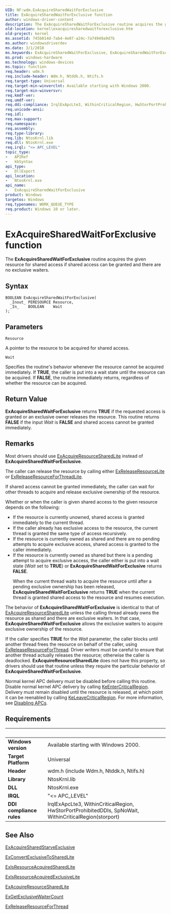 ```yaml
---
UID: NF:wdm.ExAcquireSharedWaitForExclusive
title: ExAcquireSharedWaitForExclusive function
author: windows-driver-content
description: The ExAcquireSharedWaitForExclusive routine acquires the given resource for shared access if shared access can be granted and there are no exclusive waiters.
old-location: kernel\exacquiresharedwaitforexclusive.htm
old-project: kernel
ms.assetid: 745b014d-7ab4-4e07-a24c-7a74949a9d7b
ms.author: windowsdriverdev
ms.date: 3/1/2018
ms.keywords: ExAcquireSharedWaitForExclusive, ExAcquireSharedWaitForExclusive routine [Kernel-Mode Driver Architecture], k102_505fe2a0-5751-4481-a545-2091828463ce.xml, kernel.exacquiresharedwaitforexclusive, wdm/ExAcquireSharedWaitForExclusive
ms.prod: windows-hardware
ms.technology: windows-devices
ms.topic: function
req.header: wdm.h
req.include-header: Wdm.h, Ntddk.h, Ntifs.h
req.target-type: Universal
req.target-min-winverclnt: Available starting with Windows 2000.
req.target-min-winversvr: 
req.kmdf-ver: 
req.umdf-ver: 
req.ddi-compliance: IrqlExApcLte3, WithinCriticalRegion, HwStorPortProhibitedDDIs, SpNoWait, WithinCriticalRegion(storport)
req.unicode-ansi: 
req.idl: 
req.max-support: 
req.namespace: 
req.assembly: 
req.type-library: 
req.lib: NtosKrnl.lib
req.dll: NtosKrnl.exe
req.irql: "<= APC_LEVEL"
topic_type:
-	APIRef
-	kbSyntax
api_type:
-	DllExport
api_location:
-	NtosKrnl.exe
api_name:
-	ExAcquireSharedWaitForExclusive
product: Windows
targetos: Windows
req.typenames: WORK_QUEUE_TYPE
req.product: Windows 10 or later.
---
```



# ExAcquireSharedWaitForExclusive function
The <b>ExAcquireSharedWaitForExclusive</b> routine acquires the given resource for shared access if shared access can be granted and there are no exclusive waiters.

## Syntax

````
BOOLEAN ExAcquireSharedWaitForExclusive(
  _Inout_ PERESOURCE Resource,
  _In_    BOOLEAN    Wait
);
````

## Parameters

`Resource`

A pointer to the resource to be acquired for shared access.

`Wait`

Specifies the routine's behavior whenever the resource cannot be acquired immediately. If <b>TRUE</b>, the caller is put into a wait state until the resource can be acquired. If <b>FALSE</b>, the routine immediately returns, regardless of whether the resource can be acquired.


## Return Value

<b>ExAcquireSharedWaitForExclusive</b> returns <b>TRUE</b> if the requested access is granted or an exclusive owner releases the resource. This routine returns <b>FALSE</b> if the input <i>Wait</i> is <b>FALSE</b> and shared access cannot be granted immediately.

## Remarks

Most drivers should use <a href="..\wdm\nf-wdm-exacquireresourcesharedlite.md">ExAcquireResourceSharedLite</a> instead of <b>ExAcquireSharedWaitForExclusive</b>.

The caller can release the resource by calling either <a href="https://msdn.microsoft.com/library/windows/hardware/ff545597">ExReleaseResourceLite</a> or <a href="..\wdm\nf-wdm-exreleaseresourceforthreadlite.md">ExReleaseResourceForThreadLite</a>.

If shared access cannot be granted immediately, the caller can wait for other threads to acquire and release exclusive ownership of the resource.

Whether or when the caller is given shared access to the given resource depends on the following:

<ul>
<li>
If the resource is currently unowned, shared access is granted immediately to the current thread.

</li>
<li>
If the caller already has exclusive access to the resource, the current thread is granted the same type of access recursively. 

</li>
<li>
If the resource is currently owned as shared and there are no pending attempts to acquire exclusive access, shared access is granted to the caller immediately. 

</li>
<li>
If the resource is currently owned as shared but there is a pending attempt to acquire exclusive access, the caller either is put into a wait state (<i>Wait</i> set to <b>TRUE</b>) or <b>ExAcquireSharedWaitForExclusive</b> returns <b>FALSE</b>.

When the current thread waits to acquire the resource until after a pending exclusive ownership has been released, <b>ExAcquireSharedWaitForExclusive</b> returns <b>TRUE</b> when the current thread is granted shared access to the resource and resumes execution. 

</li>
</ul>
The behavior of <b>ExAcquireSharedWaitForExclusive</b> is identical to that of <a href="..\wdm\nf-wdm-exacquireresourcesharedlite.md">ExAcquireResourceSharedLite</a> unless the calling thread already owns the resource as shared and there are exclusive waiters. In that case, <b>ExAcquireSharedWaitForExclusive</b> allows the exclusive waiters to acquire exclusive ownership of the resource.

If the caller specifies <b>TRUE</b> for the <i>Wait</i> parameter, the caller blocks until another thread frees the resource on behalf of the caller, using <a href="https://msdn.microsoft.com/library/windows/hardware/ff545577">ExReleaseResourceForThread</a>. Driver writers must be careful to ensure that another thread actually releases the resource; otherwise the caller is deadlocked. <b>ExAcquireResourceSharedLite</b> does not have this property, so drivers should use that routine unless they require the particular behavior of <b>ExAcquireSharedWaitForExclusive</b>.

Normal kernel APC delivery must be disabled before calling this routine. Disable normal kernel APC delivery by calling <a href="..\wdm\nf-wdm-keentercriticalregion.md">KeEnterCriticalRegion</a>. Delivery must remain disabled until the resource is released, at which point it can be reenabled by calling <a href="..\wdm\nf-wdm-keleavecriticalregion.md">KeLeaveCriticalRegion</a>. For more information, see <a href="https://msdn.microsoft.com/library/windows/hardware/ff543219">Disabling APCs</a>.

## Requirements
| &nbsp; | &nbsp; |
| ---- |:---- |
| **Windows version** | Available starting with Windows 2000.  |
| **Target Platform** | Universal |
| **Header** | wdm.h (include Wdm.h, Ntddk.h, Ntifs.h) |
| **Library** | NtosKrnl.lib |
| **DLL** | NtosKrnl.exe |
| **IRQL** | "<= APC_LEVEL" |
| **DDI compliance rules** | IrqlExApcLte3, WithinCriticalRegion, HwStorPortProhibitedDDIs, SpNoWait, WithinCriticalRegion(storport) |

## See Also

<a href="..\wdm\nf-wdm-exacquiresharedstarveexclusive.md">ExAcquireSharedStarveExclusive</a>



<a href="..\wdm\nf-wdm-exconvertexclusivetosharedlite.md">ExConvertExclusiveToSharedLite</a>



<a href="..\wdm\nf-wdm-exisresourceacquiredsharedlite.md">ExIsResourceAcquiredSharedLite</a>



<a href="..\wdm\nf-wdm-exisresourceacquiredexclusivelite.md">ExIsResourceAcquiredExclusiveLite</a>



<a href="..\wdm\nf-wdm-exacquireresourcesharedlite.md">ExAcquireResourceSharedLite</a>



<a href="..\wdm\nf-wdm-exgetexclusivewaitercount.md">ExGetExclusiveWaiterCount</a>



<a href="https://msdn.microsoft.com/library/windows/hardware/ff545577">ExReleaseResourceForThread</a>
